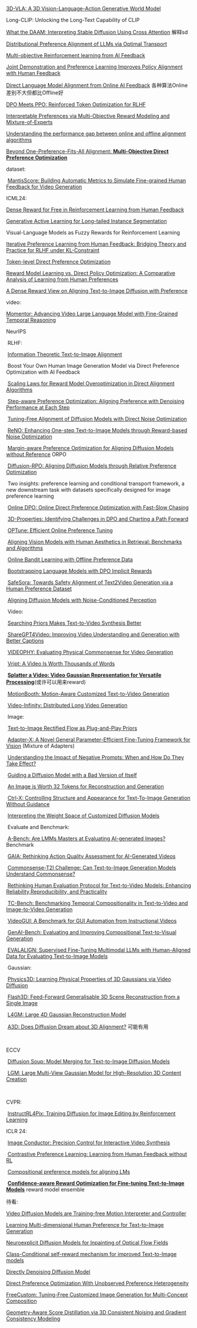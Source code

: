 [3D-VLA: A 3D Vision-Language-Action Generative World Model](https://arxiv.org/abs/2403.09631)

Long-CLIP: Unlocking the Long-Text Capability of CLIP

[What the DAAM: Interpreting Stable Diffusion Using Cross Attention](https://arxiv.org/abs/2210.04885) 解释sd

[Distributional Preference Alignment of LLMs via Optimal Transport](https://arxiv.org/abs/2406.05882)

[Multi-objective Reinforcement learning from AI Feedback](https://arxiv.org/abs/2406.07295)

[Joint Demonstration and Preference Learning Improves Policy Alignment with Human Feedback](https://arxiv.org/abs/2406.06874)

[Direct Language Model Alignment from Online AI Feedback](https://arxiv.org/abs/2402.04792) 各种算法Online差别不大但都比Offline好

[DPO Meets PPO: Reinforced Token Optimization for RLHF](https://arxiv.org/pdf/2404.18922)

[Interpretable Preferences via Multi-Objective Reward Modeling and Mixture-of-Experts](https://arxiv.org/abs/2406.12845)

[Understanding the performance gap between online and offline alignment algorithms](https://arxiv.org/abs/2405.08448)

[Beyond One-Preference-Fits-All Alignment: **Multi-Objective Direct Preference Optimization**](https://arxiv.org/abs/2310.03708)



dataset:

​	[MantisScore: Building Automatic Metrics to Simulate Fine-grained Human Feedback for Video Generation](https://arxiv.org/abs/2406.15252)



ICML24: 

[Dense Reward for Free in Reinforcement Learning from Human Feedback](https://arxiv.org/abs/2402.00782)

[Generative Active Learning for Long-tailed Instance Segmentation](https://arxiv.org/abs/2406.02435) 

Visual-Language Models as Fuzzy Rewards for Reinforcement Learning

[Iterative Preference Learning from Human Feedback: Bridging Theory and Practice for RLHF under KL-Constraint](https://arxiv.org/abs/2312.11456)

[Token-level Direct Preference Optimization](https://arxiv.org/abs/2404.11999)

[Reward Model Learning vs. Direct Policy Optimization: A Comparative Analysis of Learning from Human Preferences](https://arxiv.org/abs/2403.01857)

[A Dense Reward View on Aligning Text-to-Image Diffusion with Preference](https://arxiv.org/abs/2402.08265)



video:

[Momentor: Advancing Video Large Language Model with Fine-Grained Temporal Reasoning](https://arxiv.org/abs/2402.11435)



NeurIPS

​	RLHF:

​	[Information Theoretic Text-to-Image Alignment](https://arxiv.org/abs/2405.20759)

​	Boost Your Own Human Image Generation Model via Direct Preference Optimization with AI Feedback

​	[Scaling Laws for Reward Model Overoptimization in Direct Alignment Algorithms](https://arxiv.org/abs/2406.02900)

​	[Step-aware Preference Optimization: Aligning Preference with Denoising Performance at Each Step](https://arxiv.org/abs/2406.04314)

​	[Tuning-Free Alignment of Diffusion Models with Direct Noise Optimization](https://arxiv.org/abs/2405.18881)

​	[ReNO: Enhancing One-step Text-to-Image Models through Reward-based Noise Optimization](https://arxiv.org/abs/2406.04312)

​	[Margin-aware Preference Optimization for Aligning Diffusion Models without Reference](https://arxiv.org/abs/2406.06424) ORPO

​	[Diffusion-RPO: Aligning Diffusion Models through Relative Preference Optimization](https://arxiv.org/abs/2406.06382)

​		Two insights: preference learning and conditional transport framework, a new downstream task with datasets specifically designed for image preference learning

​	[Online DPO: Online Direct Preference Optimization with Fast-Slow Chasing](https://arxiv.org/abs/2406.05534)

​	[3D-Properties: Identifying Challenges in DPO and Charting a Path Forward](https://arxiv.org/abs/2406.07327)

​	[OPTune: Efficient Online Preference Tuning](https://arxiv.org/abs/2406.07657)

​	[Aligning Vision Models with Human Aesthetics in Retrieval: Benchmarks and Algorithms](https://arxiv.org/abs/2406.09397)

​	[Online Bandit Learning with Offline Preference Data](https://arxiv.org/abs/2406.09574)

​	[Bootstrapping Language Models with DPO Implicit Rewards](https://arxiv.org/abs/2406.09760)

​	[SafeSora: Towards Safety Alignment of Text2Video Generation via a Human Preference Dataset](https://arxiv.org/abs/2406.14477)

​	[Aligning Diffusion Models with Noise-Conditioned Perception](https://arxiv.org/abs/2406.17636)



​	Video:

​	[Searching Priors Makes Text-to-Video Synthesis Better](https://arxiv.org/abs/2406.03215)

​	[ShareGPT4Video: Improving Video Understanding and Generation with Better Captions](https://arxiv.org/abs/2406.04325)

​	[VIDEOPHY: Evaluating Physical Commonsense for Video Generation](https://arxiv.org/abs/2406.03520)

​	[Vript: A Video Is Worth Thousands of Words](https://arxiv.org/abs/2406.06040)

​	[**Splatter a Video: Video Gaussian Representation for Versatile Processing**](https://arxiv.org/abs/2406.13870)(或许可以用来reward)

​	[MotionBooth: Motion-Aware Customized Text-to-Video Generation](https://arxiv.org/abs/2406.17758)

​	[Video-Infinity: Distributed Long Video Generation](https://arxiv.org/abs/2406.16260)



​	Image: 

​	[Text-to-Image Rectified Flow as Plug-and-Play Priors](https://arxiv.org/abs/2406.03293)

​	[Adapter-X: A Novel General Parameter-Efficient Fine-Tuning Framework for Vision](https://arxiv.org/abs/2406.03051) (Mixture of Adapters)

​	[Understanding the Impact of Negative Prompts: When and How Do They Take Effect?](https://arxiv.org/abs/2406.02965)

​	[Guiding a Diffusion Model with a Bad Version of Itself](https://arxiv.org/abs/2406.02507)

​	[An Image is Worth 32 Tokens for Reconstruction and Generation](https://arxiv.org/abs/2406.07550)

​	[Ctrl-X: Controlling Structure and Appearance for Text-To-Image Generation Without Guidance](https://arxiv.org/abs/2406.07540)

​	[Interpreting the Weight Space of Customized Diffusion Models](https://arxiv.org/abs/2406.09413)



​	Evaluate and Benchmark:

​	[A-Bench: Are LMMs Masters at Evaluating AI-generated Images?](https://arxiv.org/abs/2406.03070) Benchmark

​	[GAIA: Rethinking Action Quality Assessment for AI-Generated Videos](https://arxiv.org/abs/2406.06087)

​	[Commonsense-T2I Challenge: Can Text-to-Image Generation Models Understand Commonsense?](https://arxiv.org/abs/2406.07546)

​	[Rethinking Human Evaluation Protocol for Text-to-Video Models: Enhancing Reliability,Reproducibility, and Practicality](https://arxiv.org/abs/2406.08845)

​	[TC-Bench: Benchmarking Temporal Compositionality in Text-to-Video and Image-to-Video Generation](https://arxiv.org/abs/2406.08656)

​	[VideoGUI: A Benchmark for GUI Automation from Instructional Videos](https://arxiv.org/abs/2406.10227)

​	[GenAI-Bench: Evaluating and Improving Compositional Text-to-Visual Generation](https://arxiv.org/abs/2406.13743)

​	[EVALALIGN: Supervised Fine-Tuning Multimodal LLMs with Human-Aligned Data for Evaluating Text-to-Image Models](https://arxiv.org/abs/2406.16562)



​	Gaussian:

​	[Physics3D: Learning Physical Properties of 3D Gaussians via Video Diffusion](https://arxiv.org/abs/2406.04338)

​	[Flash3D: Feed-Forward Generalisable 3D Scene Reconstruction from a Single Image](https://arxiv.org/abs/2406.04343)

​	[L4GM: Large 4D Gaussian Reconstruction Model](https://arxiv.org/abs/2406.10324)

​	[A3D: Does Diffusion Dream about 3D Alignment?](https://arxiv.org/abs/2406.15020v1) 可能有用

​	

ECCV

​	[Diffusion Soup: Model Merging for Text-to-Image Diffusion Models](https://arxiv.org/abs/2406.08431)



​	[LGM: Large Multi-View Gaussian Model for High-Resolution 3D Content Creation](https://arxiv.org/abs/2402.05054)

​	

CVPR:

​	[InstructRL4Pix: Training Diffusion for Image Editing by Reinforcement Learning](https://arxiv.org/abs/2406.09973)



ICLR 24:

​	[Image Conductor: Precision Control for Interactive Video Synthesis](https://arxiv.org/abs/2406.15339)

​	[Contrastive Preference Learning: Learning from Human Feedback without RL](https://arxiv.org/abs/2310.13639)

​	[Compositional preference models for aligning LMs](https://arxiv.org/abs/2310.13011)

​	**[Confidence-aware Reward Optimization for Fine-tuning Text-to-Image Models](https://arxiv.org/abs/2404.01863)** reward model ensemble



待看:

[Video Diffusion Models are Training-free Motion Interpreter and Controller](https://arxiv.org/abs/2405.14864)

[Learning Multi-dimensional Human Preference for Text-to-Image Generation](https://arxiv.org/abs/2405.14705)

[Neuroexplicit Diffusion Models for Inpainting of Optical Flow Fields](https://arxiv.org/abs/2405.14599)

[Class-Conditional self-reward mechanism for improved Text-to-Image models](https://arxiv.org/abs/2405.13473)

[Directly Denoising Diffusion Model](https://arxiv.org/abs/2405.13540)

[Direct Preference Optimization With Unobserved Preference Heterogeneity](https://arxiv.org/abs/2405.15065)

[FreeCustom: Tuning-Free Customized Image Generation for Multi-Concept Composition](https://arxiv.org/abs/2405.13870)

[Geometry-Aware Score Distillation via 3D Consistent Noising and Gradient Consistency Modeling](https://arxiv.org/abs/2406.16695)
